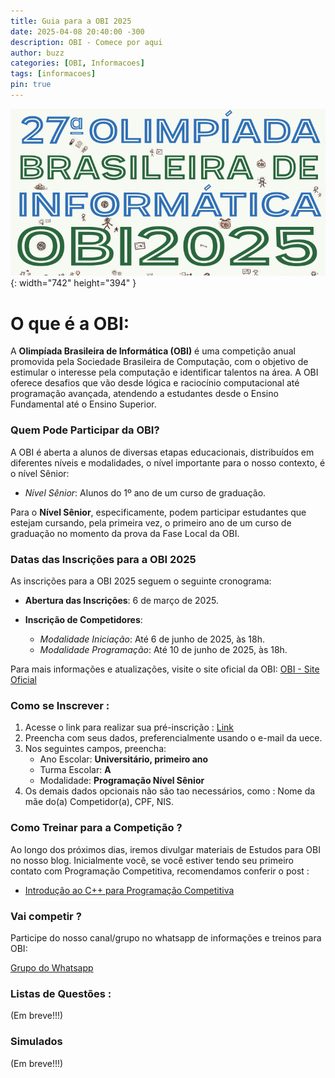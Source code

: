 ```yaml
---
title: Guia para a OBI 2025
date: 2025-04-08 20:40:00 -300
description: OBI - Comece por aqui
author: buzz
categories: [OBI, Informacoes]
tags: [informacoes]
pin: true
---
```


![Desktop View](/assets/img/obi-2025.png){: width="742" height="394" }

# O que é a OBI:

A **Olimpíada Brasileira de Informática (OBI)** é uma competição anual promovida pela Sociedade Brasileira de Computação, com o objetivo de estimular o interesse pela computação e identificar talentos na área. A OBI oferece desafios que vão desde lógica e raciocínio computacional até programação avançada, atendendo a estudantes desde o Ensino Fundamental até o Ensino Superior.

### Quem Pode Participar da OBI?

A OBI é aberta a alunos de diversas etapas educacionais, distribuídos em diferentes níveis e modalidades, o nível importante para o nosso contexto, é o nível Sênior:
  - *Nível Sênior*: Alunos do 1º ano de um curso de graduação.

Para o **Nível Sênior**, especificamente, podem participar estudantes que estejam cursando, pela primeira vez, o primeiro ano de um curso de graduação no momento da prova da Fase Local da OBI.

### Datas das Inscrições para a OBI 2025

As inscrições para a OBI 2025 seguem o seguinte cronograma:

- **Abertura das Inscrições**: 6 de março de 2025.

- **Inscrição de Competidores**:
  - *Modalidade Iniciação*: Até 6 de junho de 2025, às 18h.
  - *Modalidade Programação*: Até 10 de junho de 2025, às 18h.

Para mais informações e atualizações, visite o site oficial da OBI: [OBI - Site Oficial](https://olimpiada.ic.unicamp.br/)

### Como se Inscrever :

1. Acesse o link para realizar sua pré-inscrição : [Link](https://olimpiada.ic.unicamp.br/pre_inscricao_compet/3318/)
2. Preencha com seus dados, preferencialmente usando o e-mail da uece.
3. Nos seguintes campos, preencha:
    * Ano Escolar: **Universitário, primeiro ano**
    * Turma Escolar: **A**
    * Modalidade: **Programação Nível Sênior**
4. Os demais dados opcionais não são tao necessários, como : Nome da mãe do(a) Competidor(a), CPF, NIS.

### Como Treinar para a Competição ? 
Ao longo dos próximos dias, iremos divulgar materiais de Estudos para OBI no nosso blog. Inicialmente você, se você estiver tendo seu primeiro contato com Programação Competitiva, recomendamos conferir o post : 
* [Introdução ao C++ para Programação Competitiva](https://gemp-uece.github.io/posts/Hello-Gemp/_posts/Introducao-ao-Cpp) 

### Vai competir ? 
Participe do nosso canal/grupo no whatsapp de informações e treinos para OBI:

[Grupo do Whatsapp](https://chat.whatsapp.com/I0K0VhMIxjT5THdvGDVyqJ)

### Listas de Questões : 

(Em breve!!!)

### Simulados

(Em breve!!!)